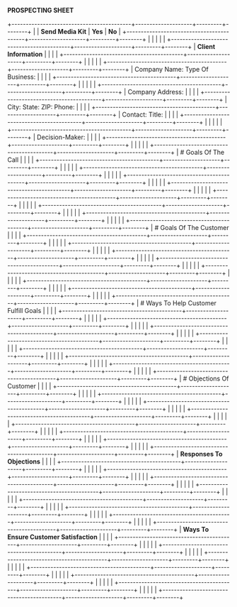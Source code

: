 **PROSPECTING SHEET**

+------------------------------------------+--------------------+---------+--------+
|                                          | **Send Media Kit** | **Yes** | **No** |
+------------------------------------------+--------------------+---------+--------+
|                                          |                    |         |        |
+------------------------------------------+--------------------+---------+--------+
| **Client Information**                   |                    |         |        |
+------------------------------------------+--------------------+---------+--------+
|                                          |                    |         |        |
+------------------------------------------+--------------------+---------+--------+
| Company Name: Type Of Business:          |                    |         |        |
+------------------------------------------+--------------------+---------+--------+
|                                          |                    |         |        |
+------------------------------------------+--------------------+---------+--------+
| Company Address:                         |                    |         |        |
+------------------------------------------+--------------------+---------+--------+
| City: State: ZIP: Phone:                 |                    |         |        |
+------------------------------------------+--------------------+---------+--------+
| Contact: Title:                          |                    |         |        |
+------------------------------------------+--------------------+---------+--------+
|                                          |                    |         |        |
+------------------------------------------+--------------------+---------+--------+
| Decision-Maker:                          |                    |         |        |
+------------------------------------------+--------------------+---------+--------+
|                                          |                    |         |        |
+------------------------------------------+--------------------+---------+--------+
| # Goals Of The Call                      |                    |         |        |
+------------------------------------------+--------------------+---------+--------+
|                                          |                    |         |        |
+------------------------------------------+--------------------+---------+--------+
|                                          |                    |         |        |
+------------------------------------------+--------------------+---------+--------+
|                                          |                    |         |        |
+------------------------------------------+--------------------+---------+--------+
|                                          |                    |         |        |
+------------------------------------------+--------------------+---------+--------+
|                                          |                    |         |        |
+------------------------------------------+--------------------+---------+--------+
|                                          |                    |         |        |
+------------------------------------------+--------------------+---------+--------+
|                                          |                    |         |        |
+------------------------------------------+--------------------+---------+--------+
| # Goals Of The Customer                  |                    |         |        |
+------------------------------------------+--------------------+---------+--------+
|                                          |                    |         |        |
+------------------------------------------+--------------------+---------+--------+
|                                          |                    |         |        |
+------------------------------------------+--------------------+---------+--------+
|                                          |                    |         |        |
+------------------------------------------+--------------------+---------+--------+
|                                          |                    |         |        |
+------------------------------------------+--------------------+---------+--------+
|                                          |                    |         |        |
+------------------------------------------+--------------------+---------+--------+
|                                          |                    |         |        |
+------------------------------------------+--------------------+---------+--------+
|                                          |                    |         |        |
+------------------------------------------+--------------------+---------+--------+
| # Ways To Help Customer Fulfill Goals    |                    |         |        |
+------------------------------------------+--------------------+---------+--------+
|                                          |                    |         |        |
+------------------------------------------+--------------------+---------+--------+
|                                          |                    |         |        |
+------------------------------------------+--------------------+---------+--------+
|                                          |                    |         |        |
+------------------------------------------+--------------------+---------+--------+
|                                          |                    |         |        |
+------------------------------------------+--------------------+---------+--------+
|                                          |                    |         |        |
+------------------------------------------+--------------------+---------+--------+
|                                          |                    |         |        |
+------------------------------------------+--------------------+---------+--------+
|                                          |                    |         |        |
+------------------------------------------+--------------------+---------+--------+
| # Objections Of Customer                 |                    |         |        |
+------------------------------------------+--------------------+---------+--------+
|                                          |                    |         |        |
+------------------------------------------+--------------------+---------+--------+
|                                          |                    |         |        |
+------------------------------------------+--------------------+---------+--------+
|                                          |                    |         |        |
+------------------------------------------+--------------------+---------+--------+
|                                          |                    |         |        |
+------------------------------------------+--------------------+---------+--------+
|                                          |                    |         |        |
+------------------------------------------+--------------------+---------+--------+
|                                          |                    |         |        |
+------------------------------------------+--------------------+---------+--------+
|                                          |                    |         |        |
+------------------------------------------+--------------------+---------+--------+
| **Responses To Objections**              |                    |         |        |
+------------------------------------------+--------------------+---------+--------+
|                                          |                    |         |        |
+------------------------------------------+--------------------+---------+--------+
|                                          |                    |         |        |
+------------------------------------------+--------------------+---------+--------+
|                                          |                    |         |        |
+------------------------------------------+--------------------+---------+--------+
|                                          |                    |         |        |
+------------------------------------------+--------------------+---------+--------+
|                                          |                    |         |        |
+------------------------------------------+--------------------+---------+--------+
|                                          |                    |         |        |
+------------------------------------------+--------------------+---------+--------+
|                                          |                    |         |        |
+------------------------------------------+--------------------+---------+--------+
| **Ways To Ensure Customer Satisfaction** |                    |         |        |
+------------------------------------------+--------------------+---------+--------+
|                                          |                    |         |        |
+------------------------------------------+--------------------+---------+--------+
|                                          |                    |         |        |
+------------------------------------------+--------------------+---------+--------+
|                                          |                    |         |        |
+------------------------------------------+--------------------+---------+--------+
|                                          |                    |         |        |
+------------------------------------------+--------------------+---------+--------+
|                                          |                    |         |        |
+------------------------------------------+--------------------+---------+--------+
|                                          |                    |         |        |
+------------------------------------------+--------------------+---------+--------+
